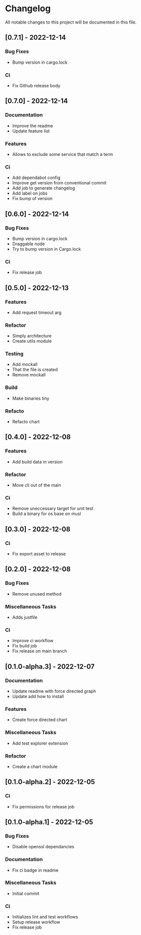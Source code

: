 # Changelog

All notable changes to this project will be documented in this file.

## [0.7.1] - 2022-12-14

### Bug Fixes

- Bump version in cargo.lock

### Ci

- Fix Github release body

## [0.7.0] - 2022-12-14

### Documentation

- Improve the readme
- Update feature list

### Features

- Allows to exclude some service that match a term

### Ci

- Add dependabot config
- Improve get version from conventional commit
- Add job to generate changelog
- Add label on jobs
- Fix bump of version

## [0.6.0] - 2022-12-14

### Bug Fixes

- Bump version in cargo.lock
- Draggable node
- Try to bump version in Cargo.lock

### Ci

- Fix release job

## [0.5.0] - 2022-12-13

### Features

- Add request timeout arg

### Refactor

- Simply architecture
- Create utils module

### Testing

- Add mockall
- That the file is created
- Remove mockall

### Build

- Make binaries tiny

### Refacto

- Refacto chart

## [0.4.0] - 2022-12-08

### Features

- Add build data in version

### Refactor

- Move cli out of the main

### Ci

- Remove uneccessary target for unit test
- Build a binary for os base on musl

## [0.3.0] - 2022-12-08

### Ci

- Fix export asset to release

## [0.2.0] - 2022-12-08

### Bug Fixes

- Remove unused method

### Miscellaneous Tasks

- Adds justfile

### Ci

- Improve ci workflow
- Fix build job
- Fix release on main branch

## [0.1.0-alpha.3] - 2022-12-07

### Documentation

- Update readme with force directed graph
- Update add how to install

### Features

- Create force directed chart

### Miscellaneous Tasks

- Add test explorer extension

### Refactor

- Create a chart module

## [0.1.0-alpha.2] - 2022-12-05

### Ci

- Fix permissions for release job

## [0.1.0-alpha.1] - 2022-12-05

### Bug Fixes

- Disable openssl dependancies

### Documentation

- Fix ci badge in readme

### Miscellaneous Tasks

- Initial commit

### Ci

- Initializes lint and test workflows
- Setup release workflow
- Fix release job

<!-- generated by git-cliff -->
